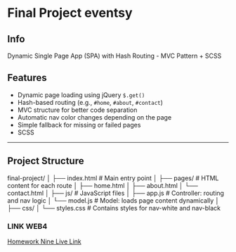 # Final Project eventsy

## Info

Dynamic Single Page App (SPA) with Hash Routing - MVC Pattern + SCSS

## Features

- Dynamic page loading using jQuery `$.get()`
- Hash-based routing (e.g., `#home`, `#about`, `#contact`)
- MVC structure for better code separation
- Automatic nav color changes depending on the page
- Simple fallback for missing or failed pages
- SCSS

---

## Project Structure

final-project/
│
├── index.html                    # Main entry point
│
├── pages/                        # HTML content for each route
│   ├── home.html
│   ├── about.html
│   └── contact.html
│
├── js/                           # JavaScript files
│   ├── app.js                    # Controller: routing and nav logic
│   └── model.js                  # Model: loads page content dynamically
│
├── css/
│   └── styles.css                # Contains styles for nav-white and nav-black



### LINK WEB4

[Homework Nine Live Link](https://in-info-web4.luddy.indianapolis.iu.edu/~zayadam/final-project)
